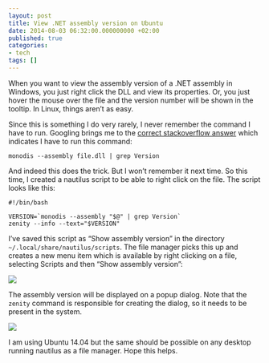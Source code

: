 ```yaml
---
layout: post
title: View .NET assembly version on Ubuntu
date: 2014-08-03 06:32:00.000000000 +02:00
published: true
categories:
- tech
tags: []
---
```


When you want to view the assembly version of a .NET assembly in Windows, you just right click the DLL and view its properties. Or, you just hover the mouse over the file and the version number will be shown in the tooltip. In Linux, things aren’t as easy.<!--more-->

Since this is something I do very rarely, I never remember the command I have to run. Googling brings me to the <a href="http://stackoverflow.com/questions/3946368/how-to-get-the-assemblyversion-of-a-net-file-in-linux">correct stackoverflow answer</a> which indicates I have to run this command:

```
monodis --assembly file.dll | grep Version
```

And indeed this does the trick. But I won’t remember it next time. So this time, I created a nautilus script to be able to right click on the file. The script looks like this:

```
#!/bin/bash

VERSION=`monodis --assembly "$@" | grep Version`
zenity --info --text="$VERSION"
```

I’ve saved this script as “Show assembly version” in the directory <code>~/.local/share/nautilus/scripts</code>. The file manager picks this up and creates a new menu item which is available by right clicking on a file, selecting Scripts and then “Show assembly version”:

<img src="{{ site.baseurl }}/assets/2014/show-assembly-version.png" />

The assembly version will be displayed on a popup dialog. Note that the <code>zenity</code> command is responsible for creating the dialog, so it needs to be present in the system.

<img src="{{ site.baseurl }}/assets/2014/show-assembly-version-dialog1.png" />

I am using Ubuntu 14.04 but the same should be possible on any desktop running nautilus as a file manager. Hope this helps.
